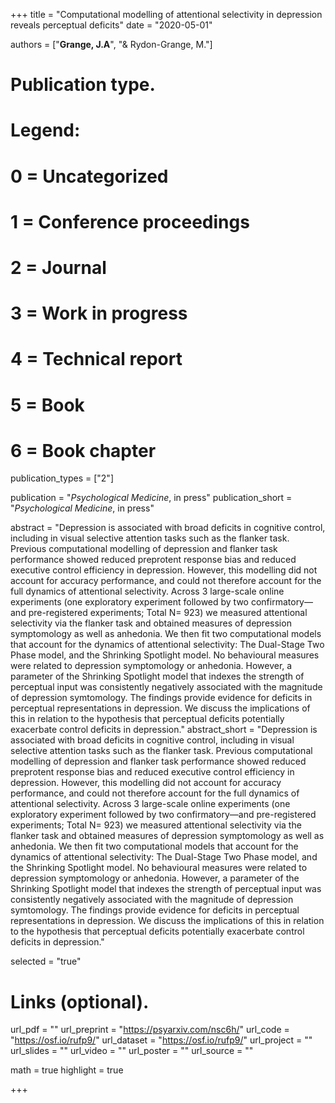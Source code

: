 +++
title = "Computational modelling of attentional selectivity in depression reveals perceptual deficits"
date = "2020-05-01"

authors = ["**Grange, J.A**",  "& Rydon-Grange, M."]

# Publication type.
# Legend:
# 0 = Uncategorized
# 1 = Conference proceedings
# 2 = Journal
# 3 = Work in progress
# 4 = Technical report
# 5 = Book
# 6 = Book chapter
publication_types = ["2"]

publication = "*Psychological Medicine*, in press"
publication_short = "*Psychological Medicine*, in press"

abstract = "Depression is associated with broad deficits in cognitive control, including in visual selective attention tasks such as the flanker task. Previous computational modelling of depression and flanker task performance showed reduced preprotent response bias and reduced executive control efficiency in depression. However, this modelling did not account for accuracy performance, and could not therefore account for the full dynamics of attentional selectivity. Across 3 large-scale online experiments (one exploratory experiment followed by two confirmatory—and pre-registered experiments; Total N= 923) we measured attentional selectivity via the flanker task and obtained measures of depression symptomology as well as anhedonia. We then fit two computational models that account for the dynamics of attentional selectivity: The Dual-Stage Two Phase model, and the Shrinking Spotlight model. No behavioural measures were related to depression symptomology or anhedonia. However, a parameter of the Shrinking Spotlight model that indexes the strength of perceptual input was consistently negatively associated with the magnitude of depression symtomology. The findings provide evidence for deficits in perceptual representations in depression. We discuss the implications of this in relation to the hypothesis that perceptual deficits potentially exacerbate control deficits in depression."
abstract_short = "Depression is associated with broad deficits in cognitive control, including in visual selective attention tasks such as the flanker task. Previous computational modelling of depression and flanker task performance showed reduced preprotent response bias and reduced executive control efficiency in depression. However, this modelling did not account for accuracy performance, and could not therefore account for the full dynamics of attentional selectivity. Across 3 large-scale online experiments (one exploratory experiment followed by two confirmatory—and pre-registered experiments; Total N= 923) we measured attentional selectivity via the flanker task and obtained measures of depression symptomology as well as anhedonia. We then fit two computational models that account for the dynamics of attentional selectivity: The Dual-Stage Two Phase model, and the Shrinking Spotlight model. No behavioural measures were related to depression symptomology or anhedonia. However, a parameter of the Shrinking Spotlight model that indexes the strength of perceptual input was consistently negatively associated with the magnitude of depression symtomology. The findings provide evidence for deficits in perceptual representations in depression. We discuss the implications of this in relation to the hypothesis that perceptual deficits potentially exacerbate control deficits in depression."

selected = "true"

# Links (optional).
url_pdf = ""
url_preprint = "https://psyarxiv.com/nsc6h/"
url_code = "https://osf.io/rufp9/"
url_dataset = "https://osf.io/rufp9/"
url_project = ""
url_slides = ""
url_video = ""
url_poster = ""
url_source = ""

math = true
highlight = true

+++

